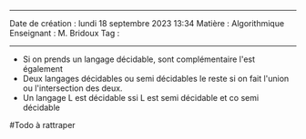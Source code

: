  ---

 Date de création : lundi 18 septembre 2023 13:34
 Matière : Algorithmique
 Enseignant : M. Bridoux
 Tag :

---

- Si on prends un langage décidable, sont complémentaire l'est également
- Deux langages décidables ou semi décidables le reste si on fait l'union ou l'intersection des deux.
- Un langage L est décidable ssi L est semi décidable et co semi décidable

#Todo à rattraper